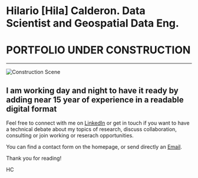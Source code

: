 # Hilario [Hila] Calderon. Data Scientist and Geospatial Data Eng.
# PORTFOLIO UNDER CONSTRUCTION
----------


![Construction Scene](https://raw.githubusercontent.com/ugurcandede/Under-Construction/master/construction-scene/Capture.PNG)


I am working day and night to have it ready by adding near 15 year of experience in a readable digital format
----------

Feel free to connect with me on [LinkedIn](https://www.linkedin.com/in/hilariocalderon/) or get in touch if you want to have a technical debate about my topics of research, discuss collaboration, consulting or join working or reserach opportunities.

You can find a contact form on the homepage, or send directly an <a href="mailto:calderon.hila@gmail.com">Email</a>. 

Thank you for reading!

HC

